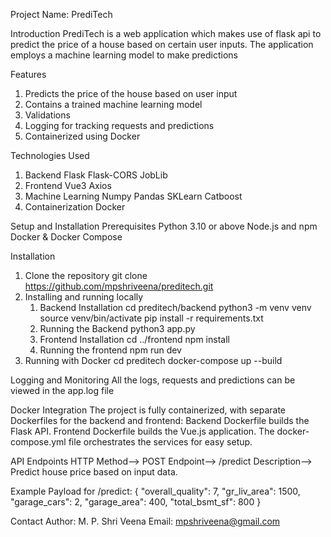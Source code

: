 Project Name: PrediTech

Introduction
PrediTech is a web application which makes use of flask api to predict the price of a house based on certain user inputs. The application employs a machine learning model to make predictions

Features
1. Predicts the price of the house based on user input
2. Contains a trained machine learning model
3. Validations
4. Logging for tracking requests and predictions
5. Containerized using Docker

Technologies Used
1) Backend
        Flask
        Flask-CORS
        JobLib
2) Frontend
        Vue3
        Axios
3) Machine Learning
        Numpy
        Pandas
        SKLearn
        Catboost
4) Containerization
        Docker

Setup and Installation
Prerequisites
    Python 3.10 or above
    Node.js and npm
    Docker & Docker Compose

Installation
1) Clone the repository
    git clone https://github.com/mpshriveena/preditech.git
2) Installing and running locally
    1. Backend Installation
        cd preditech/backend
        python3 -m venv venv
        source venv/bin/activate
        pip install -r requirements.txt
    2. Running the Backend
        python3 app.py
    3. Frontend Installation
        cd ../frontend
        npm install
    4. Running the frontend
        npm run dev
3) Running with Docker
        cd preditech
        docker-compose up --build

Logging and Monitoring
All the logs, requests and predictions can be viewed in the app.log file

Docker Integration
The project is fully containerized, with separate Dockerfiles for the backend and frontend:
Backend Dockerfile builds the Flask API.
Frontend Dockerfile builds the Vue.js application.
The docker-compose.yml file orchestrates the services for easy setup.

API Endpoints
HTTP Method--> POST
Endpoint--> /predict
Description--> Predict house price based on input data.                                 

Example Payload for /predict:
{
  "overall_quality": 7,
  "gr_liv_area": 1500,
  "garage_cars": 2,
  "garage_area": 400,
  "total_bsmt_sf": 800
}

Contact
Author: M. P. Shri Veena
Email: mpshriveena@gmail.com